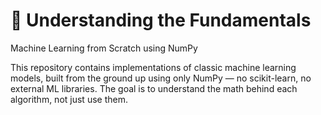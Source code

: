 # 🧠 Understanding the Fundamentals
Machine Learning from Scratch using NumPy

This repository contains implementations of classic machine learning models, built from the ground up using only NumPy — no scikit-learn, no external ML libraries. The goal is to understand the math behind each algorithm, not just use them.
